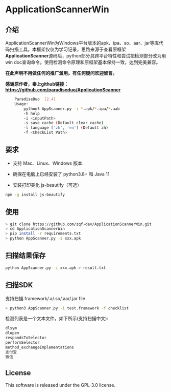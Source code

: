 # ApplicationScannerWin

## 介绍
​		ApplicationScannerWin为Windows平台版本的apk、ipa、so、aar、jar等库代码扫描工具，本框架仅仅为学习记录，思路来源于查看原框架**ApplicationScanner**源码后，python部分具跨平台特性和尝试把检测部分改为用win doc查询命令。使用检测命令原理和原框架基本保持一致，达到完美兼容。

**在此声明不用做任何的推广滥用。有任何疑问欢迎留言。**

**感谢原作者，奉上github链接：https://github.com/paradiseduo/ApplicationScanner**

```bash
	ParadiseDuo  [2.4]
    Usage:
        python3 AppScanner.py -i *.apk/*.ipa/*.aab
        -h help
        -i <inputPath>
        -s save cache (Default clear cache)
        -l language ['zh', 'en'] (Default zh)
        -f <CheckList Path>
```
## 要求
* 支持 Mac、Linux、Windows 版本.

* 确保在电脑上已经安装了 python3.8+ 和 Java 11.

* 安装打印美化 js-beautify（可选）

```bash
npm -g install js-beautify
```

## 使用
```bash
> git clone https://github.com/zqf-dev/ApplicationScannerWin.git
> cd ApplicationScannerWin
> pip install -r requirements.txt
> python AppScanner.py -i xxx.apk
```
## 扫描结果保存

```bash
python AppScanner.py -i xxx.apk > result.txt
```

## 扫描SDK

支持扫描.framework/.a/.so/.aar/.jar file
```bash
> python3 AppScanner.py -i test.framework -f checklist
```
检测列表是一个文本文件，如下所示(支持扫描中文):

```bash
dlsym
dlopen
respondsToSelector
performSelector
method_exchangeImplementations
支付宝
微信
```

## License

This software is released under the GPL-3.0 license.

